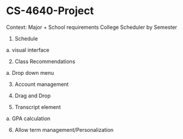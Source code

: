 ﻿# CS-4640-Project

Context: Major + School requirements 
  College Scheduler by Semester

1. Schedule

  a. visual interface
  
2. Class Recommendations

  a. Drop down menu 
  
3. Account management

4. Drag and Drop

5. Transcript element

  a. GPA calculation
  
6. Allow term management/Personalization

